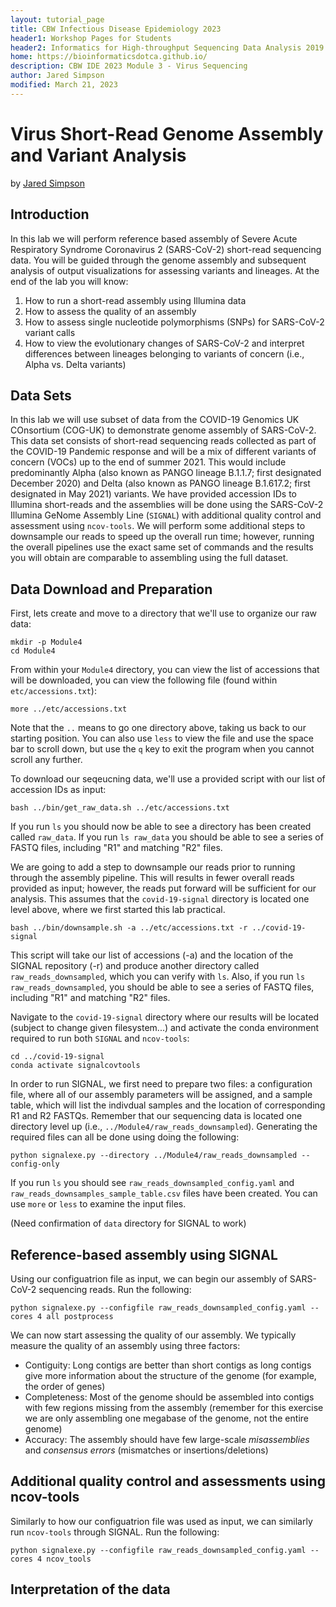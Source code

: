 ```yaml
---
layout: tutorial_page
title: CBW Infectious Disease Epidemiology 2023
header1: Workshop Pages for Students
header2: Informatics for High-throughput Sequencing Data Analysis 2019 Module 6 Lab
home: https://bioinformaticsdotca.github.io/
description: CBW IDE 2023 Module 3 - Virus Sequencing
author: Jared Simpson
modified: March 21, 2023
---
```


# Virus Short-Read Genome Assembly and Variant Analysis

by [Jared Simpson](https://simpsonlab.github.io)

## Introduction

In this lab we will perform reference based assembly of Severe Acute Respiratory Syndrome Coronavirus 2 (SARS-CoV-2) short-read sequencing data. You will be guided through the genome assembly and subsequent analysis of output visualizations for assessing variants and lineages. At the end of the lab you will know:

1. How to run a short-read assembly using Illumina data
2. How to assess the quality of an assembly
3. How to assess single nucleotide polymorphisms (SNPs) for SARS-CoV-2 variant calls
4. How to view the evolutionary changes of SARS-CoV-2 and interpret differences between lineages belonging to variants of concern (i.e., Alpha vs. Delta variants)

## Data Sets

In this lab we will use subset of data from the COVID-19 Genomics UK COnsortium (COG-UK) to demonstrate genome assembly of SARS-CoV-2. This data set consists of short-read sequencing reads collected as part of the COVID-19 Pandemic response and will be a mix of different variants of concern (VOCs) up to the end of summer 2021. This would include predominantly Alpha (also known as PANGO lineage B.1.1.7; first designated December 2020) and Delta (also known as PANGO lineage B.1.617.2; first designated in May 2021) variants. We have provided accession IDs to Illumina short-reads and the assemblies will be done using the SARS-CoV-2 Illumina GeNome Assembly Line (`SIGNAL`) with additional quality control and assessment using `ncov-tools`. We will perform some additional steps to downsample our reads to speed up the overall run time; however, running the overall pipelines use the exact same set of commands and the results you will obtain are comparable to assembling using the full dataset.

## Data Download and Preparation

First, lets create and move to a directory that we'll use to organize our raw data:

```
mkdir -p Module4
cd Module4
```

From within your `Module4` directory, you can view the list of accessions that will be downloaded, you can view the following file (found within `etc/accessions.txt`):

```
more ../etc/accessions.txt
```

Note that the `..` means to go one directory above, taking us back to our starting position. You can also use `less` to view the file and use the space bar to scroll down, but use the `q` key to exit the program when you cannot scroll any further.

To download our seqeucning data, we'll use a provided script with our list of accession IDs as input:

```
bash ../bin/get_raw_data.sh ../etc/accessions.txt
```

If you run `ls` you should now be able to see a directory has been created called `raw_data`. If you run `ls raw_data` you should be able to see a series of FASTQ files, including "R1" and matching "R2" files.

We are going to add a step to downsample our reads prior to running through the assembly pipeline. This will results in fewer overall reads provided as input; however, the reads put forward will be sufficient for our analysis. This assumes that the `covid-19-signal` directory is located one level above, where we first started this lab practical.

```
bash ../bin/downsample.sh -a ../etc/accessions.txt -r ../covid-19-signal
```

This script will take our list of accessions (-a) and the location of the SIGNAL repository (-r) and produce another directory called `raw_reads_downsampled`, which you can verify with `ls`. Also, if you run `ls raw_reads_downsampled`, you should be able to see a series of FASTQ files, including "R1" and matching "R2" files.

Navigate to the `covid-19-signal` directory where our results will be located (subject to change given filesystem...) and activate the conda environment required to run both `SIGNAL` and `ncov-tools`:

```
cd ../covid-19-signal
conda activate signalcovtools
```

In order to run SIGNAL, we first need to prepare two files: a configuration file, where all of our assembly parameters will be assigned, and a sample table, which will list the indivdual samples and the location of corresponding R1 and R2 FASTQs. Remember that our sequencing data is located one directory level up (i.e., `../Module4/raw_reads_downsampled`). Generating the required files can all be done using doing the following:

```
python signalexe.py --directory ../Module4/raw_reads_downsampled --config-only
```

If you run `ls` you should see `raw_reads_downsampled_config.yaml` and `raw_reads_downsamples_sample_table.csv` files have been created. You can use `more` or `less` to examine the input files.

(Need confirmation of `data` directory for SIGNAL to work)

## Reference-based assembly using SIGNAL

Using our configuatrion file as input, we can begin our assembly of SARS-CoV-2 sequencing reads. Run the following:

```
python signalexe.py --configfile raw_reads_downsampled_config.yaml --cores 4 all postprocess
```

We can now start assessing the quality of our assembly. We typically measure the quality of an assembly using three factors:

- Contiguity: Long contigs are better than short contigs as long contigs give more information about the structure of the genome (for example, the order of genes)
- Completeness: Most of the genome should be assembled into contigs with few regions missing from the assembly (remember for this exercise we are only assembling one megabase of the genome, not the entire genome)
- Accuracy: The assembly should have few large-scale _misassemblies_ and _consensus errors_ (mismatches or insertions/deletions)

## Additional quality control and assessments using ncov-tools

Similarly to how our configuatrion file was used as input, we can similarly run `ncov-tools` through SIGNAL. Run the following:

```
python signalexe.py --configfile raw_reads_downsampled_config.yaml --cores 4 ncov_tools
```

## Interpretation of the data
